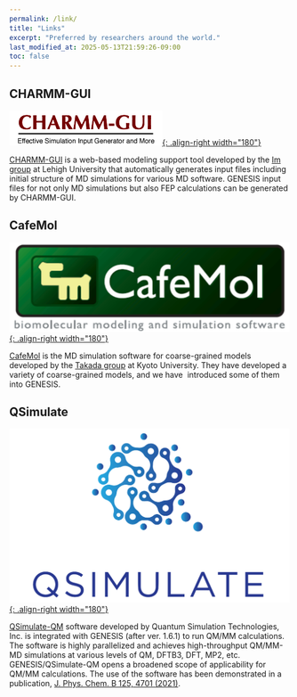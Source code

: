 ```yaml
---
permalink: /link/
title: "Links"
excerpt: "Preferred by researchers around the world."
last_modified_at: 2025-05-13T21:59:26-09:00
toc: false
---
```


##  CHARMM-GUI


[![](/assets/images/2021_11_logo_charmm-gui.png){: .align-right width="180"}](https://www.charmm-gui.org)

[CHARMM-GUI](https://www.charmm-gui.org) is a web-based modeling support tool
developed by the [Im group](https://compbio.lehigh.edu) at Lehigh
University that automatically generates input files including initial structure
of MD simulations for various MD software. GENESIS input files for not only MD
simulations but also FEP calculations can be generated by CHARMM-GUI. 

##  CafeMol

[![](/assets/images/2021_09_logo_cafemol.png){: .align-right width="180"}](https://www.cafemol.org)

[CafeMol](https://www.cafemol.org) is the MD simulation software for
coarse-grained models developed by the [Takada
group](http://theory.biophys.kyoto-u.ac.jp/index_e.php) at Kyoto University.
They have developed a variety of coarse-grained models, and we have  introduced
some of them into GENESIS.

## QSimulate

[![QSimulate logo](/assets/images/2021_11_logo_qsimulate.png){: .align-right width="180"}](https://qsimulate.com)

[QSimulate-QM](https://qsimulate.com/academic) software developed by Quantum
Simulation Technologies, Inc. is integrated with GENESIS (after ver. 1.6.1) to
run QM/MM calculations. The software is highly parallelized and achieves
high-throughput QM/MM-MD simulations at various levels of QM, DFTB3, DFT, MP2,
etc. GENESIS/QSimulate-QM opens a broadened scope of applicability for QM/MM
calculations. The use of the software has been demonstrated in a publication,
[J. Phys. Chem. B 125, 4701
(2021)](https://pubs.acs.org/doi/10.1021/acs.jpcb.1c01862).

